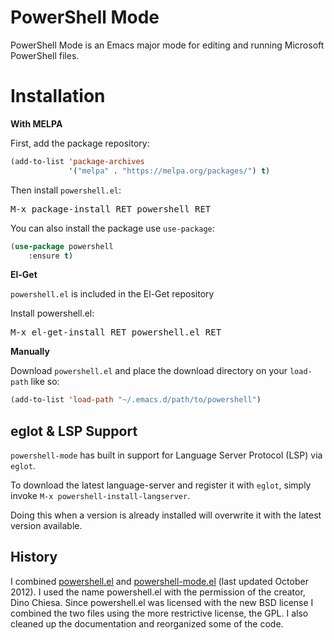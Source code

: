PowerShell Mode
===============


PowerShell Mode is an Emacs major mode for editing and running
Microsoft PowerShell files.

Installation
============

**With MELPA**

First, add the package repository:

```lisp
(add-to-list 'package-archives
             '("melpa" . "https://melpa.org/packages/") t)
```

Then install `powershell.el`:

<kbd>M-x package-install RET powershell RET</kbd>

You can also install the package use `use-package`:

```lisp
(use-package powershell
    :ensure t)
```

**El-Get**

`powershell.el` is included in the El-Get repository

Install powershell.el:

<kbd>M-x el-get-install RET powershell.el RET</kbd>

**Manually**

Download `powershell.el` and place the download directory on your
`load-path` like so:

```lisp
(add-to-list 'load-path "~/.emacs.d/path/to/powershell")
```

eglot & LSP Support
----------------------

`powershell-mode` has built in support for Language Server Protocol
(LSP) via `eglot`.

To download the latest language-server and register it with `eglot`,
simply invoke `M-x powershell-install-langserver`.

Doing this when a version is already installed will overwrite it with
the latest version available.

History
-------

I combined
[powershell.el](http://www.emacswiki.org/emacs/Powershell.el) and
[powershell-mode.el](http://www.emacswiki.org/emacs/PowerShell-Mode.el)
(last updated October 2012).  I used the name powershell.el with the
permission of the creator, Dino Chiesa.  Since powershell.el was
licensed with the new BSD license I combined the two files using the
more restrictive license, the GPL.  I also cleaned up the
documentation and reorganized some of the code.
